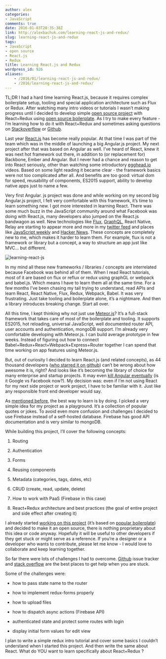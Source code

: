 ```yaml
---
author: alex
categories:
- JavaScript
comments: true
date: 2016-01-03T20:35:38Z
link: http://alexbachuk.com/learning-react-js-and-redux/
slug: learning-react-js-and-redux
tags:
- JavaScript
- open source
- React.js
- Redux
title: Learning React.js and Redux
wordpress_id: 926
aliases:
    - /2016/01/learning-react-js-and-redux/
    - /2016/learning-react-js-and-redux/
---
```


TL;DR I had a hard time learning React.js, because it requires complex boilerplate setup, tooling and special application architecture such as Flux or Redux. After watching many intro videos or tutorials I wasn’t making progress until I decided to develop simple [open source project](https://github.com/abachuk/quotes) with React+Redux using [open source boilerplate](https://github.com/davezuko/react-redux-starter-kit). As I try to make every feature - I’m learning how to do it with React+Redux and sometimes asking questions on [Stackoverflow](http://stackoverflow.com/questions/34571450/route-state-name-in-reactredux) or [Github](https://github.com/davezuko/react-redux-starter-kit/issues/336#issuecomment-166700444).

Last year [React.js](https://facebook.github.io/react/) has become really popular. At that time I was part of the team which was in the middle of launching a big Angular.js project. My next project after that was based on Angular as well. I’ve heard of React, knew it was next hot framework out there, in addition to (or replacement for) Backbone, Ember and Angular. But I never had a chance and reason to get into React seriously, other than watching some introductory [egghead.io](http://egghead.io) videos. Based on some light reading it became clear - the framework basics were not too complicated after all. And benefits are too good: virtual dom for speed, reusability of components, ES2015 support, ability to develop native apps just to name a few.



Very first Angular. js project was done and while working on my second big Angular.js project, I felt very comfortable with this framework, it’s time to learn something new. I got more interested in learning React. There was some much buzz in the JavaScript community around what Facebook was doing with React.js, many developers also jumped on the React.js bandwagon as well. New technologies like [Flux](https://facebook.github.io/flux/), [GraphQL](https://facebook.github.io/graphql/), React Native, Relay are starting to appear more and more in my [twitter feed](https://twitter.com/netxm) and places like [JavaScript weekly](http://javascriptweekly.com/) and [Hacker News](https://news.ycombinator.com/). These concepts are completely new to me, which makes it harder to learn them. For example, flux is not a framework or library but a concept, a way to structure an app just like MVC... but different.

![learning-react-js](http://alexbachuk.com/wp-content/uploads/2016/01/learning-react-js.jpg)

In my mind all these new frameworks / libraries / concepts are interrelated because Facebook was behind all of them. When I read React tutorials, most of it are based on flux or reflux or redux using graphGL or webpack and babel.js. Which means I have to learn them all at the same time. For a few months I’ve been chasing my tail trying to understand, read APIs and learn React, React Native, Flux, Redux, Webpack, Babel. It was very frustrating. Just take tooling and boilerplate alone, it’s a nightmare. And then a library introduces breaking change. Start all over.



All this time, I kept thinking why not just use [Meteor.js](https://www.meteor.com/)? It’s a full-stack framework that takes care of most of the boilerplate and tooling. It supports ES2015, hot reloading, universal JavaScript, well documented router API, user accounts and authentication, mongoDB support. I’m already very comfortable developing with Meteor.js. I can build average prototype in few weeks. Instead of figuring out how to connect Babel+Redux+React+Webpack+Express+Router together I can spend that time working on app features using Meteor.js.



But, out of curiosity I decided to learn React.js (and related concepts), as 44 thousand developers ([who starred it on github](https://github.com/facebook/react)) can’t be wrong about how awesome it is, right? And looks like it’s becoming the library of choice for many enterprise and startup projects. It may even [kill Angular eventually](https://www.quora.com/Is-React-killing-Angular) (is it Google vs Facebook now?). My decision was: even if I’m not using React for my next side project or work project, I have to be familiar with it. Just like any responsible front end developer would say.



As [mentioned before](http://alexbachuk.com/become-a-better-web-developer/), the best way to learn is by doing. I picked a very simple idea for my project as a playground. It’s a collection of popular quotes or jokes. To avoid even more confusion and challenges I decided to use Firebase instead of a self-hosted database. Firebase has good API documentation and is very similar to mongoDB.

While building this project, I’ll cover the following concepts:




  1. Routing


  2. Authentication


  3. Forms


  4. Reusing components


  5. Metadata (categories, tags, dates, etc)


  6. CRUD (create, read, update, delete)


  7. How to work with PaaS (Firebase in this case)


  8. React+Redux architecture and best practices (the goal of entire project and side effect after creating it)




I already started [working on this project](https://github.com/abachuk/quotes) (it’s based on [popular boilerplate](https://github.com/davezuko/react-redux-starter-kit)) and decided to make it an open source, there is nothing proprietary about this idea or code anyway. Hopefully it will be useful to other developers if they get stuck or might serve as a reference. If you’re a designer or a developer who wants to contribute, please let me know - I would love to collaborate and keep learning together.



So far there were lots of challenges I had to overcome. [Github](https://github.com/davezuko/react-redux-starter-kit/issues/336#issuecomment-166700444) issue tracker and [stack overflow](http://stackoverflow.com/questions/34571450/route-state-name-in-reactredux) are the best places to get help when you are stuck.

Some of the challenges were:




  * how to pass state name to the router


  * how to implement redux-forms properly


  * how to upload files


  * how to dispatch async actions (Firebase API)


  * authenticated state and protect some routes with login


  * display initial form values for edit view




I plan to write a simple redux intro tutorial and cover some basics I couldn’t understand when I started this project. And then write the same about React. What do YOU want to learn specifically about React+Redux ?
